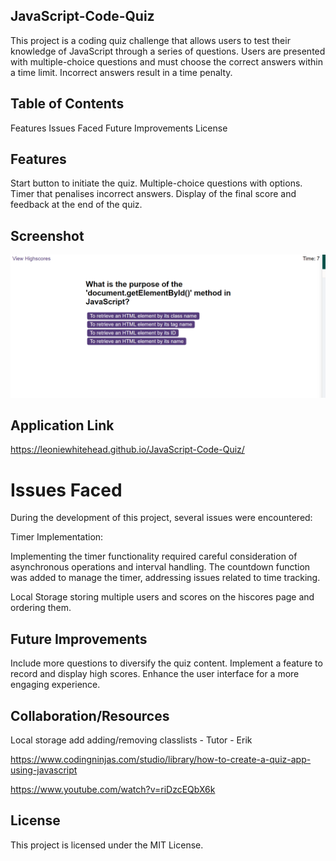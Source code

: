 ## JavaScript-Code-Quiz

This project is a coding quiz challenge that allows users to test their knowledge of JavaScript through a series of questions. Users are presented with multiple-choice questions and must choose the correct answers within a time limit. Incorrect answers result in a time penalty.

## Table of Contents
Features
Issues Faced
Future Improvements
License

## Features
Start button to initiate the quiz.
Multiple-choice questions with options.
Timer that penalises incorrect answers.
Display of the final score and feedback at the end of the quiz.

## Screenshot
![Quiz Screenshot](https://github.com/LeonieWhitehead/JavaScript-Code-Quiz/blob/main/127.0.0.1_5501_challenge_starter_index.html%20(1).png?raw=true)

## Application Link
https://leoniewhitehead.github.io/JavaScript-Code-Quiz/

# Issues Faced
During the development of this project, several issues were encountered:

Timer Implementation:

Implementing the timer functionality required careful consideration of asynchronous operations and interval handling. The countdown function was added to manage the timer, addressing issues related to time tracking.

Local Storage
storing multiple users and scores on the hiscores page and ordering them.

## Future Improvements
Include more questions to diversify the quiz content.
Implement a feature to record and display high scores.
Enhance the user interface for a more engaging experience.

## Collaboration/Resources
Local storage add adding/removing classlists - Tutor - Erik

https://www.codingninjas.com/studio/library/how-to-create-a-quiz-app-using-javascript

https://www.youtube.com/watch?v=riDzcEQbX6k

## License
This project is licensed under the MIT License.
